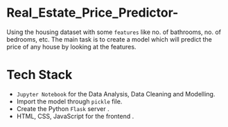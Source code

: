 # Real_Estate_Price_Predictor-
Using the housing dataset with some `features` like no. of bathrooms, no. of bedrooms, etc. The main task is to create a model which will predict the price of any house by looking at the features.

# Tech Stack

* `Jupyter Notebook` for the Data Analysis, Data Cleaning and Modelling.
* Import the model through `pickle` file.
* Create the Python `Flask` server .
* HTML, CSS, JavaScript for the frontend  .
